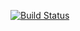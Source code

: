 [![Build Status](https://secure.travis-ci.org/tadpreston/club_manager.png)](http://travis-ci.org/tadpreston/club_manager)
